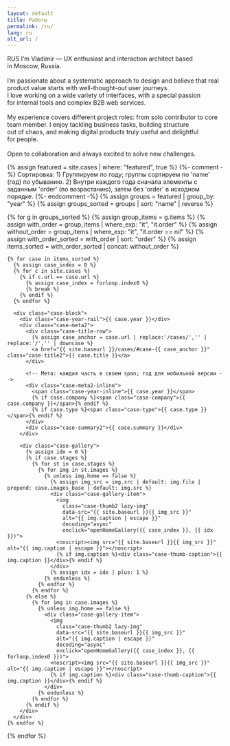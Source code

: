 ```yaml
---
layout: default
title: Работы
permalink: /ru/
lang: ru
alt_url: /
---
```


<div class="container">
  <div class="intro-hero">
    <p id="intro-line" class="intro-line">
    RUS I’m Vladimir — UX&nbsp;enthusiast and&nbsp;interaction architect based in&nbsp;Moscow, Russia.<br><br>
    I’m&nbsp;passionate about a&nbsp;systematic approach to&nbsp;design and&nbsp;believe that real product value starts with well-thought-out user journeys.<br>I&nbsp;love working on&nbsp;a&nbsp;wide variety of&nbsp;interfaces, with a&nbsp;special passion for&nbsp;internal tools and&nbsp;complex B2B web&nbsp;services.<br><br>
    My&nbsp;experience covers different project roles: from solo contributor to&nbsp;core team member. I&nbsp;enjoy tackling business tasks, building structure out&nbsp;of&nbsp;chaos, and&nbsp;making digital products truly useful and&nbsp;delightful for&nbsp;people.<br><br>
    Open to&nbsp;collaboration and&nbsp;always excited to&nbsp;solve new&nbsp;challenges.
    </p>
    <!-- Градиентный разделитель -->
    <div class="intro-divider"></div>
  </div>
</div>

<!-- Главные кейсы -->
<div class="featured-cases">
  {% assign featured = site.cases | where: "featured", true %}
  {%- comment -%}
    Сортировка:
    1) Группируем по году; группы сортируем по 'name' (год) по убыванию.
    2) Внутри каждого года сначала элементы с заданным 'order' (по возрастанию),
       затем без 'order' в исходном порядке.
  {%- endcomment -%}
  {% assign groups = featured | group_by: "year" %}
  {% assign groups_sorted = groups | sort: "name" | reverse %}

  {% for g in groups_sorted %}
    {% assign group_items = g.items %}
    {% assign with_order = group_items | where_exp: "it", "it.order" %}
    {% assign without_order = group_items | where_exp: "it", "it.order == nil" %}
    {% assign with_order_sorted = with_order | sort: "order" %}
    {% assign items_sorted = with_order_sorted | concat: without_order %}

    {% for case in items_sorted %}
      {% assign case_index = 0 %}
      {% for c in site.cases %}
        {% if c.url == case.url %}
          {% assign case_index = forloop.index0 %}
          {% break %}
        {% endif %}
      {% endfor %}

      <div class="case-block">
        <div class="case-year-rail">{{ case.year }}</div>
        <div class="case-meta2">
          <div class="case-title-row">
            {% assign case_anchor = case.url | replace:'/cases/','' | replace:'/','' | downcase %}
            <a href="{{ site.baseurl }}/cases/#case-{{ case_anchor }}" class="case-title2">{{ case.title }}</a>
          </div>

          <!-- Мета: каждая часть в своем span; год для мобильной версии -->
          <div class="case-meta2-inline">
            <span class="case-year-inline">{{ case.year }}</span>
            {% if case.company %}<span class="case-company">{{ case.company }}</span>{% endif %}
            {% if case.type %}<span class="case-type">{{ case.type }}</span>{% endif %}
          </div>
          <div class="case-summary2">{{ case.summary }}</div>
        </div>

        <div class="case-gallery">
          {% assign idx = 0 %}
          {% if case.stages %}
            {% for st in case.stages %}
              {% for img in st.images %}
                {% unless img.home == false %}
                  {% assign img_src = img.src | default: img.file | prepend: case.images_base | default: img.src %}
                  <div class="case-gallery-item">
                    <img
                      class="case-thumb2 lazy-img"
                      data-src="{{ site.baseurl }}{{ img_src }}"
                      alt="{{ img.caption | escape }}"
                      decoding="async"
                      onclick="openHomeGallery({{ case_index }}, {{ idx }})">
                    <noscript><img src="{{ site.baseurl }}{{ img_src }}" alt="{{ img.caption | escape }}"></noscript>
                    {% if img.caption %}<div class="case-thumb-caption">{{ img.caption }}</div>{% endif %}
                  </div>
                  {% assign idx = idx | plus: 1 %}
                {% endunless %}
              {% endfor %}
            {% endfor %}
          {% else %}
            {% for img in case.images %}
              {% unless img.home == false %}
                <div class="case-gallery-item">
                  <img
                    class="case-thumb2 lazy-img"
                    data-src="{{ site.baseurl }}{{ img_src }}"
                    alt="{{ img.caption | escape }}"
                    decoding="async"
                    onclick="openHomeGallery({{ case_index }}, {{ forloop.index0 }})">
                  <noscript><img src="{{ site.baseurl }}{{ img_src }}" alt="{{ img.caption | escape }}"></noscript>
                  {% if img.caption %}<div class="case-thumb-caption">{{ img.caption }}</div>{% endif %}
                </div>
              {% endunless %}
            {% endfor %}
          {% endif %}
        </div>
      </div>
    {% endfor %}
  {% endfor %}
</div>

<!-- Лайтбокс (один для всех проектов) -->
<div id="lightbox" class="lightbox" style="display:none;">
  <div class="lightbox-bg" onclick="closeLightbox()"></div>
  <div class="lightbox-content">
    <button class="lightbox-close" onclick="closeLightbox()" aria-label="Close">
      <img src="{{ site.baseurl }}/ui/lightbox_close.svg" width="36" height="36" alt="Close">
    </button>
    <button class="lightbox-arrow left" onclick="lightboxPrev()" aria-label="Previous">
      <img src="{{ site.baseurl }}/ui/lightbox_arrow_left.svg" width="36" height="36" alt="Prev">
    </button>
    <div class="lightbox-stage">
      <img id="lightbox-img" class="lightbox-img" src="">
      {% include lightbox_loader.html %}
    </div>
    <button class="lightbox-arrow right" onclick="lightboxNext()" aria-label="Next">
      <img src="{{ site.baseurl }}/ui/lightbox_arrow_right.svg" width="36" height="36" alt="Next">
    </button>
    <div id="lightbox-caption" class="lightbox-caption"></div>
    <div id="lightbox-thumbs" class="lightbox-thumbs-wrap" aria-label="Gallery thumbnails">
      <div class="lightbox-thumbs" id="lightbox-thumbs-row"></div>
    </div>
  </div>
</div>

<script>
(function(){
  var h = new Date().getHours();
  var greet = (h < 5)  ? 'Late night greetings'
            : (h < 12) ? 'Good morning'
            : (h < 18) ? 'Hello there'
            :            'Good evening';

  var el = document.getElementById('intro-line');
  if (!el) return;
  var text = el.innerHTML;
  el.innerHTML = '<span class="greet">'+greet+'</span> 🖖 ' + text;
})();
</script>
